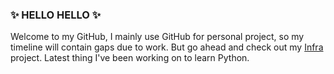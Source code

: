 ### ✨ HELLO HELLO ✨

Welcome to my GitHub, I mainly use GitHub for personal project, so my timeline will contain gaps due to work. But go ahead and check out my [Infra](https://github.com/baswilson/infra) project. Latest thing I've been working on to learn Python.
